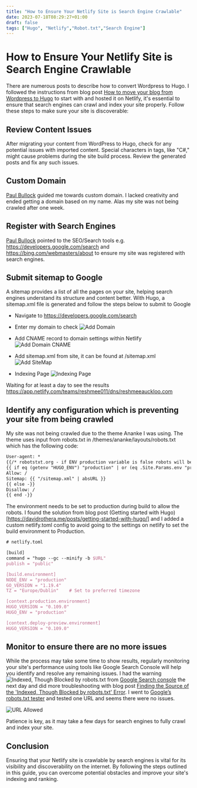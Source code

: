 ```yaml
---
title: "How to Ensure Your Netlify Site is Search Engine Crawlable"
date: 2023-07-18T08:29:27+01:00
draft: false
tags: ["Hugo", "Netlify","Robot.txt","Search Engine"]
---
```


# How to Ensure Your Netlify Site is Search Engine Crawlable

There are numerous posts to describe how to convert Wordpress to Hugo. I followed the instructions from blog post [How to move your blog from Wordpress to Hugo](https://www.m365princess.com/blogs/move-blog-wordpress-hugo/) to start with and hosted it on Netlify, it's essential to ensure that search engines can crawl and index your site properly. Follow these steps to make sure your site is discoverable:

## Review Content Issues

After migrating your content from WordPress to Hugo, check for any potential issues with imported content. Special characters in tags, like "C#," might cause problems during the site build process. Review the generated posts and fix any such issues.

## Custom Domain 

[Paul Bullock](https://twitter.com/pkbullock) guided me towards custom domain. I lacked creativity and ended getting a domain based on my name. Alas my site was not being crawled after one week. 

## Register with Search Engines

 [Paul Bullock](https://twitter.com/pkbullock) pointed to the SEO/Search tools e.g. https://developers.google.com/search and https://bing.com/webmasters/about to ensure my site was registered with search engines.

## Submit sitemap to Google

A sitemap provides a list of all the pages on your site, helping search engines understand its structure and content better. With Hugo, a sitemap.xml file is generated and follow the steps below to submit to Google

- Navigate to https://developers.google.com/search

- Enter my domain to check
![Add Domain](../images/netlifySiteCrawable/AddDomain.png)

- Add CNAME record to domain settings within Netlify 
![Add Domain CNAME](../images/netlifySiteCrawable/DomainCName.png)

- Add sitemap.xml from site,  it can be found at /sitemap.xml
![Add SiteMap](../images/netlifySiteCrawable/AddSiteMap.png)

- Indexing Page
![Indexing Page](../images/netlifySiteCrawable/IndexingPage.png)

Waiting for at least a day to see the results
https://app.netlify.com/teams/reshmee011/dns/reshmeeauckloo.com

## Identify any configuration which is preventing your site from being crawled 

My site was not being crawled due to the theme Ananke I was using. The theme uses input from robots.txt  in /themes/ananke/layouts/robots.txt which has the following code:

```tex
User-agent: *
{{/* robotstxt.org - if ENV production variable is false robots will be disallowed. */ -}}
{{ if eq (getenv "HUGO_ENV") "production" | or (eq .Site.Params.env "production")  -}}
Allow: /
Sitemap: {{ "/sitemap.xml" | absURL }}
{{ else -}}
Disallow: /
{{ end -}}
```

The environment needs to be set to production during build to allow the robots.  I found the solution from blog post (Getting started with Hugo)[https://davidrothera.me/posts/getting-started-with-hugo/] and I added a custom netlify.toml config to avoid going to the settings on netlify to set the build environment to Production.

```tex
# netlify.toml

[build]
command = "hugo --gc --minify -b $URL"
publish = "public"

[build.environment]
NODE_ENV = "production"
GO_VERSION = "1.19.4"
TZ = "Europe/Dublin"    # Set to preferred timezone

[context.production.environment]
HUGO_VERSION = "0.109.0"
HUGO_ENV = "production"

[context.deploy-preview.environment]
HUGO_VERSION = "0.109.0"
```

## Monitor to ensure there are no more issues
 
While the process may take some time to show results, regularly monitoring your site's performance using tools like Google Search Console will help you identify and resolve any remaining issues.  I had the warning ![Indexed, Though Blocked by robots.txt](../images/netlifySiteCrawable/IndexedThoughBlockedByRobotstxt.png) from [Google Search console](https://search.google.com/search-console) the next day and did more troubleshooting with blog post [Finding the Source of the 'Indexed, Though Blocked by robots.txt' Error](https://kinsta.com/knowledgebase/indexed-though-blocked-by-robots-txt/). I went to [Google’s robots.txt tester](https://www.google.com/webmasters/tools/robots-testing-tool) and tested one URL and seems there were no issues.  

![URL Allowed](../images/netlifySiteCrawable/URLAllowed.png)

Patience is key, as it may take a few days for search engines to fully crawl and index your site.

## Conclusion

Ensuring that your Netlify site is crawlable by search engines is vital for its visibility and discoverability on the internet. By following the steps outlined in this guide, you can overcome potential obstacles and improve your site's indexing and ranking. 